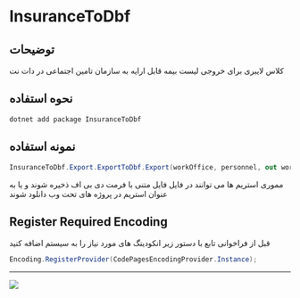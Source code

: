 # InsuranceToDbf

## توضیحات
کلاس لایبری برای خروجی لیست بیمه قابل ارایه به سازمان تامین اجتماعی در دات نت 

## نحوه استفاده
``
dotnet add package InsuranceToDbf
``

## نمونه استفاده
```C#
InsuranceToDbf.Export.ExportToDbf.Export(workOffice, personnel, out workOfficeStream, out personnelStream);
```
مموری استریم ها می توانند در فایل فایل متنی با فرمت دی بی اف ذخیره شوند و یا به عنوان استریم در پروژه های تحت وب دانلود شوند


## Register Required Encoding
قبل از فراخوانی تابع با دستور زیر انکودینگ های مورد نیاز را به سیستم اضافه کنید

```C#
Encoding.RegisterProvider(CodePagesEncodingProvider.Instance);
```

---
<a href="https://www.coffeebede.com/amirfahmideh"><img class="img-fluid" src="https://coffeebede.ir/DashboardTemplateV2/app-assets/images/banner/default-yellow.svg" /></a>
